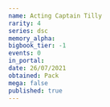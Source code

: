```yaml
---
name: Acting Captain Tilly
rarity: 4
series: dsc
memory_alpha:
bigbook_tier: -1
events: 0
in_portal:
date: 26/07/2021
obtained: Pack
mega: false
published: true
---
```



